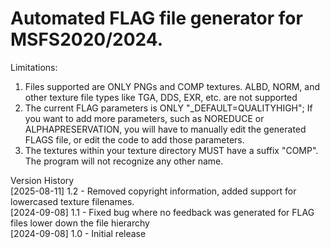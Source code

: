 # Automated FLAG file generator for MSFS2020/2024.

Limitations:
1. Files supported are ONLY PNGs and COMP textures. ALBD, NORM, and other texture file types like TGA, DDS, EXR, etc. are not supported
2. The current FLAG parameters is ONLY "_DEFAULT=QUALITYHIGH"; If you want to add more parameters, such as NOREDUCE or ALPHAPRESERVATION, you will have to manually edit the generated FLAGS file, or edit the code to add those parameters.
3. The textures within your texture directory MUST have a suffix "COMP". The program will not recognize any other name.

Version History<br/>
[2025-08-11] 1.2 - Removed copyright information, added support for lowercased texture filenames.<br/>
[2024-09-08] 1.1 - Fixed bug where no feedback was generated for FLAG files lower down the file hierarchy<br/>
[2024-09-08] 1.0 - Initial release